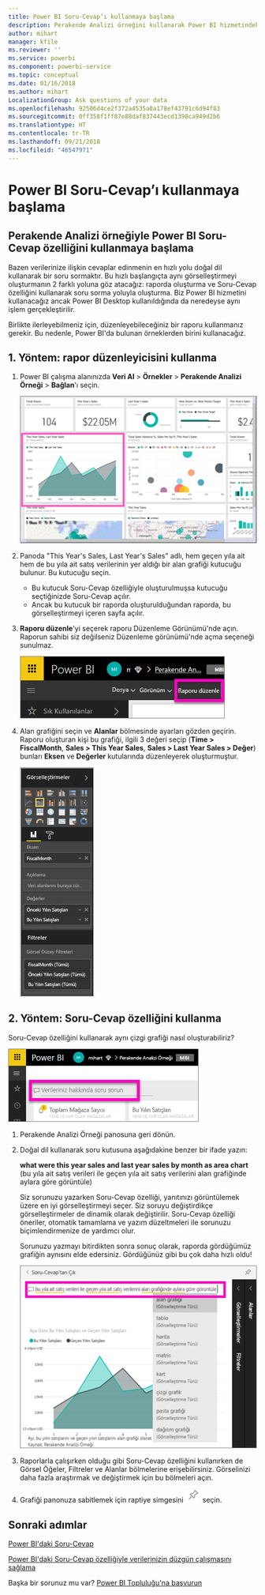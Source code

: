 ```yaml
---
title: Power BI Soru-Cevap’ı kullanmaya başlama
description: Perakende Analizi örneğini kullanarak Power BI hizmetindeki Soru-Cevap özelliğini kullanmaya başlama
author: mihart
manager: kfile
ms.reviewer: ''
ms.service: powerbi
ms.component: powerbi-service
ms.topic: conceptual
ms.date: 01/16/2018
ms.author: mihart
LocalizationGroup: Ask questions of your data
ms.openlocfilehash: 92506d4ce2f372a4535a0a178ef43791c6d94f83
ms.sourcegitcommit: 0ff358f1ff87e88daf837443ecd1398ca949d2b6
ms.translationtype: HT
ms.contentlocale: tr-TR
ms.lasthandoff: 09/21/2018
ms.locfileid: "46547971"
---
```

# <a name="get-started-with-power-bi-qa"></a>Power BI Soru-Cevap’ı kullanmaya başlama
## <a name="use-power-bi-qa-with-the-retail-analysis-sample"></a>Perakende Analizi örneğiyle Power BI Soru-Cevap özelliğini kullanmaya başlama
Bazen verilerinize ilişkin cevaplar edinmenin en hızlı yolu doğal dil kullanarak bir soru sormaktır.  Bu hızlı başlangıçta aynı görselleştirmeyi oluşturmanın 2 farklı yoluna göz atacağız: raporda oluşturma ve Soru-Cevap özelliğini kullanarak soru sorma yoluyla oluşturma. Biz Power BI hizmetini kullanacağız ancak Power BI Desktop kullanıldığında da neredeyse aynı işlem gerçekleştirilir.

Birlikte ilerleyebilmeniz için, düzenleyebileceğiniz bir raporu kullanmanız gerekir. Bu nedenle, Power BI'da bulunan örneklerden birini kullanacağız.

## <a name="method-1-using-the-report-editor"></a>1. Yöntem: rapor düzenleyicisini kullanma
1. Power BI çalışma alanınızda **Veri Al** \> **Örnekler** \> **Perakende Analizi Örneği** > **Bağlan**'ı seçin.
   
    ![](media/power-bi-visualization-introduction-to-q-and-a/power-bi-dashboard.png)
2. Panoda "This Year's Sales, Last Year's Sales" adlı, hem geçen yıla ait hem de bu yıla ait satış verilerinin yer aldığı bir alan grafiği kutucuğu bulunur.  Bu kutucuğu seçin. 
   
   * Bu kutucuk Soru-Cevap özelliğiyle oluşturulmuşsa kutucuğu seçtiğinizde Soru-Cevap açılır. 
   * Ancak bu kutucuk bir raporda oluşturulduğundan raporda, bu görselleştirmeyi içeren sayfa açılır.
3. **Raporu düzenle**'yi seçerek raporu Düzenleme Görünümü'nde açın.  Raporun sahibi siz değilseniz Düzenleme görünümü'nde açma seçeneği sunulmaz.
   
    ![](media/power-bi-visualization-introduction-to-q-and-a/power-bi-edit-report.png)
4. Alan grafiğini seçin ve **Alanlar** bölmesinde ayarları gözden geçirin.  Raporu oluşturan kişi bu grafiği, ilgili 3 değeri seçip (**Time > FiscalMonth**, **Sales > This Year Sales**, **Sales > Last Year Sales > Değer**) bunları **Eksen** ve **Değerler** kutularında düzenleyerek oluşturmuştur.
   
    ![](media/power-bi-visualization-introduction-to-q-and-a/gnatutorial_3-new.png)

## <a name="method-2-using-qa"></a>2. Yöntem: Soru-Cevap özelliğini kullanma
Soru-Cevap özelliğini kullanarak aynı çizgi grafiği nasıl oluşturabiliriz?

![](media/power-bi-visualization-introduction-to-q-and-a/power-bi-qna.png)

1. Perakende Analizi Örneği panosuna geri dönün.
2. Doğal dil kullanarak soru kutusuna aşağıdakine benzer bir ifade yazın:
   
   **what were this year sales and last year sales by month as area chart** (bu yıla ait satış verileri ile geçen yıla ait satış verilerini alan grafiğinde aylara göre görüntüle)
   
   Siz sorunuzu yazarken Soru-Cevap özelliği, yanıtınızı görüntülemek üzere en iyi görselleştirmeyi seçer. Siz soruyu değiştirdikçe görselleştirmeler de dinamik olarak değiştirilir. Soru-Cevap özelliği öneriler, otomatik tamamlama ve yazım düzeltmeleri ile sorunuzu biçimlendirmenize de yardımcı olur.
   
   Sorunuzu yazmayı bitirdikten sonra sonuç olarak, raporda gördüğümüz grafiğin aynısını elde edersiniz.  Gördüğünüz gibi bu çok daha hızlı oldu!
   
   ![](media/power-bi-visualization-introduction-to-q-and-a/powerbi-qna-areachart.png)
3. Raporlarla çalışırken olduğu gibi Soru-Cevap özelliğini kullanırken de Görsel Öğeler, Filtreler ve Alanlar bölmelerine erişebilirsiniz.  Görselinizi daha fazla araştırmak ve değiştirmek için bu bölmeleri açın.
4. Grafiği panonuza sabitlemek için raptiye simgesini ![](media/power-bi-visualization-introduction-to-q-and-a/pinnooutline.png) seçin.

## <a name="next-steps"></a>Sonraki adımlar
[Power BI'daki Soru-Cevap](consumer/end-user-q-and-a.md)

[Power BI'daki Soru-Cevap özelliğiyle verilerinizin düzgün çalışmasını sağlama](service-prepare-data-for-q-and-a.md)

Başka bir sorunuz mu var? [Power BI Topluluğu'na başvurun](http://community.powerbi.com/)

